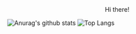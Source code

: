 <div align="center">
  Hi there! <br />
</div>

![Anurag's github stats](https://github-readme-stats.vercel.app/api?username=username)
![Top Langs](https://github-readme-stats.vercel.app/api/top-langs/?username=gccs457&layout=compact)

<!--
**SnippetSH/SnippetSH** is a ✨ _special_ ✨ repository because its `README.md` (this file) appears on your GitHub profile.

Here are some ideas to get you started:

- 🔭 I’m currently working on ...
- 🌱 I’m currently learning ...
- 👯 I’m looking to collaborate on ...
- 🤔 I’m looking for help with ...
- 💬 Ask me about ...
- 📫 How to reach me: ...
- 😄 Pronouns: ...
- ⚡ Fun fact: ...
-->
